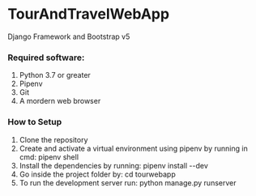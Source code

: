 # TourAndTravelWebApp

Django Framework and Bootstrap v5

### Required software: 

1. Python 3.7 or greater
2. Pipenv
3. Git
4. A mordern web browser

### How to Setup

1. Clone the repository
2. Create and activate a virtual environment using pipenv by running in cmd: pipenv shell
3. Install the dependencies by running: pipenv install --dev
4. Go inside the project folder by: cd tourwebapp
6. To run the development server run: python manage.py runserver
